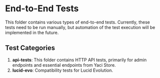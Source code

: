 # End-to-End Tests

This folder contains various types of end-to-end tests. Currently, these tests need to be run manually, but automation of the test execution will be implemented in the future.

## Test Categories

1. **api-tests**: This folder contains HTTP API tests, primarily for admin endpoints and essential endpoints from Yaci Store.
2. **lucid-evo**: Compatibility tests for Lucid Evolution.

